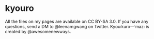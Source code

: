 # kyouro
All the files on my pages are available on CC BY-SA 3.0. If you have any questions, send a DM to @leenamgwang on Twitter.
Kyouıkuro—ˈmazı is created by @awesomenewways.
